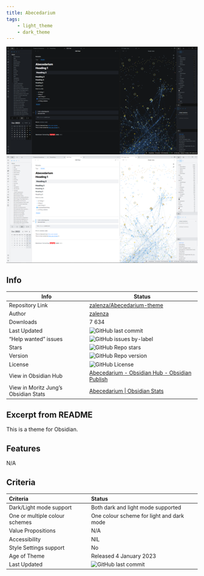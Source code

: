 ```yaml
---
title: Abecedarium
tags:
    - light_theme
    - dark_theme
---
```


<img alt="Abecedarium Dark Theme Screenshot" src="https://raw.githubusercontent.com/zalenza/Abecedarium-theme/refs/heads/main/abecedarium_dark.png">

<img alt="Abecedarium Light Theme Screenshot" src="https://raw.githubusercontent.com/zalenza/Abecedarium-theme/refs/heads/main/abecedarium_light.png">

## Info
| Info                                 | Status                                                                                                                                                                                                             |
| ------------------------------------ | ------------------------------------------------------------------------------------------------------------------------------------------------------------------------------------------------------------------ |
| Repository Link                      | [zalenza/Abecedarium-theme](https://github.com/zalenza/Abecedarium-theme)                                                                                                                                          |
| Author                               | [zalenza](https://github.com/zalenza/)                                                                                                                                                                             |
| Downloads                            | 7 634                                                                                                                                                                                                              |
| Last Updated                         | <img alt="GitHub last commit" src="https://img.shields.io/github/last-commit/zalenza/Abecedarium-theme?color=573E7A&amp;label=last%20update&amp;logo=github&amp;style=for-the-badge" referrerpolicy="no-referrer"> |
| “Help wanted” issues                 | <img alt="GitHub issues by-label" src="https://img.shields.io/github/issues/zalenza/Abecedarium-theme/help%20wanted?color=573E7A&amp;logo=github&amp;style=for-the-badge" referrerpolicy="no-referrer">            |
| Stars                                | <img alt="GitHub Repo stars" src="https://img.shields.io/github/stars/zalenza/Abecedarium-theme?color=573E7A&amp;logo=github&amp;style=for-the-badge" referrerpolicy="no-referrer">                                |
| Version                              | <img alt="GitHub Repo version" src="https://img.shields.io/github/v/release/zalenza/Abecedarium-theme?color=573E7A&amp;logo=github&amp;style=for-the-badge&sort=semver" referrerpolicy="no-referrer">              |
| License                              | <img alt="GitHub License" src="https://img.shields.io/github/license/zalenza/Abecedarium-theme?style=for-the-badge" referrerpolicy="noreferrer">                                                                   |
| View in Obsidian Hub                 | [Abecedarium \- Obsidian Hub \- Obsidian Publish](https://publish.obsidian.md/hub/02+-+Community+Expansions/02.05+All+Community+Expansions/Themes/Abecedarium)                                                     |
| View in Moritz Jung’s Obsidian Stats | [Abecedarium \| Obsidian Stats](https://www.moritzjung.dev/obsidian-stats/themes/abecedarium/)                                                                                                                     |

## Excerpt from README
This is a theme for Obsidian.

## Features
N/A

## Criteria
| Criteria | Status | 
| :--- | :--- | 
| Dark/Light mode support | Both dark and light mode supported | 
| One or multiple colour schemes | One colour scheme for light and dark mode | 
| Value Propositions | N/A | 
| Accessibility | NIL | 
| Style Settings support | No | 
| Age of Theme | Released 4 January 2023 | 
| Last Updated | <img alt="GitHub last commit" src="https://img.shields.io/github/last-commit/zalenza/Abecedarium-theme?color=573E7A&amp;label=last%20update&amp;logo=github&amp;style=for-the-badge" referrerpolicy="no-referrer"> |
